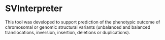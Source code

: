 # SVInterpreter
This tool was developed to support prediction of the phenotypic outcome of chromosomal or genomic structural variants (unbalanced and balanced translocations, inversion, insertion, deletions or duplications).
